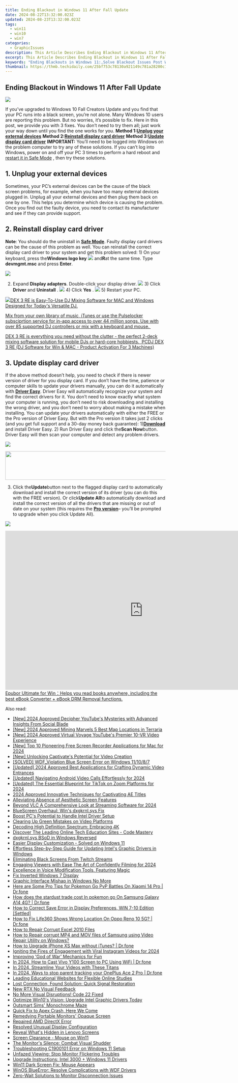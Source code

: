 ```yaml
---
title: Ending Blackout in Windows 11 After Fall Update
date: 2024-08-22T13:32:00.023Z
updated: 2024-08-23T13:32:00.023Z
tags:
  - win11
  - win10
  - win7
categories:
  - GraphicIssues
description: This Article Describes Ending Blackout in Windows 11 After Fall Update
excerpt: This Article Describes Ending Blackout in Windows 11 After Fall Update
keywords: "Ending Blackouts in Windows 11:,Solve Blackout Issues Post Windows Fall Update:,Fix Windows 11 Fall Update Blackout Problems:,Troubleshoot Blackout After Windows 11 Update Installation:,Recover From Fall Update Issues in Windows 11:,Resolving Blackout After Windows 11 Fall Upgrade:,Overcome Blackouts in Updated Windows 11 OS:"
thumbnail: https://thmb.techidaily.com/25bf753c78130a921149c781a28200c1963f284bc6d075e275272bdd4200ee96.jpg
---
```


## Ending Blackout in Windows 11 After Fall Update

![](https://images.drivereasy.com/wp-content/uploads/2016/10/windows-10-black-screen.png)

If you’ve upgraded to Windows 10 Fall Creators Update and you find that your PC runs into a black screen, you’re not alone. Many Windows 10 users are reporting this problem. But no worries, it’s possible to fix. Here in this post, we provide you with 3 fixes. You don’t need to try them all; just work your way down until you find the one works for you.   **Method 1:[Unplug your external devices](#m1)**   **Method 2:[Reinstall display card driver](#m2)**   **Method 3:[Update display card driver](#m3)** **IMPORTANT:**  You’ll need to be logged into Windows on the problem computer to try any of these solutions. If you can’t log into Windows, power on and off your PC 3 times to perform a hard reboot and [restart it in Safe Mode](https://tools.techidaily.com/drivereasy/download/) , then try these solutions.

## 1\. Unplug your external devices

 Sometimes, your PC’s external devices can be the cause of the black screen problems, for example, when you have too many external devices plugged in. Unplug all your external devices and then plug them back on one by one. This helps you determine which device is causing the problem. Once you find out the faulty device, you need to contact its manufacturer and see if they can provide support.

## 2\. Reinstall display card driver

**Note**: You should do the uninstall in [**Safe Mode**](https://tools.techidaily.com/drivereasy/download/). Faulty display card drivers can be the cause of this problem as well. You can reinstall the correct display card driver to your system and get this problem solved: 1) On your keyboard, press the**Windows logo key** ![](https://images.drivereasy.com/wp-content/uploads/2016/10/img_5811a625cdad7.png) and**R**at the same time. Type **devmgmt.msc** and press **Enter**.

![](https://images.drivereasy.com/wp-content/uploads/2017/09/img_59c24493dcfb1.png)

2) Expand **Display adapters**. Double-click your display driver. ![](https://images.drivereasy.com/wp-content/uploads/2016/10/display-adapters-expand.jpg)  3) Click **Driver** and **Uninstall** . ![](https://images.drivereasy.com/wp-content/uploads/2016/10/uninstall-display-adpater.jpg)  4) Click **Yes** . ![](https://images.drivereasy.com/wp-content/uploads/2016/10/confirm-device-uninstall.png) 5) Restart your PC.

<!-- affiliate ads begin -->
<a href="https://shop.pcdj.com/order/checkout.php?PRODS=4698827&QTY=1&AFFILIATE=108875&CART=1"> <img src="https://secure.avangate.com/images/merchant/47f4b6321e9fd8e8f7326a6adc1a7c1e/products/dex3REpage-newmainscreenshot.png" border="0">DEX 3 RE is Easy-To-Use DJ Mixing Software for MAC and Windows Designed for Today's Versatile DJ. 

 Mix from your own library of music, iTunes or use the Pulselocker subsciprtion service for in-app access to over 44 million songs. Use with over 85 supported DJ controllers or mix with a keyboard and mouse.  

 DEX 3 RE is everything you need without the clutter - the perfect 2-deck mixing software solution for mobile DJs or hard-core hobbiests.  
 PCDJ DEX 3 RE (DJ Software for Win & MAC - Product Activation For 3 Machines)</a>
<!-- affiliate ads end -->
## 3\. Update display card driver

If the above method doesn’t help, you need to check if there is newer version of driver for you display card. If you don’t have the time, patience or computer skills to update your drivers manually, you can do it automatically with [**Driver Easy**](https://tools.techidaily.com/drivereasy/download/). Driver Easy will automatically recognize your system and find the correct drivers for it. You don’t need to know exactly what system your computer is running, you don’t need to risk downloading and installing the wrong driver, and you don’t need to worry about making a mistake when installing. You can update your drivers automatically with either the FREE or the Pro version of Driver Easy. But with the Pro version it takes just 2 clicks (and you get full support and a 30-day money back guarantee): 1)[**Download**](https://tools.techidaily.com/drivereasy/download/) and install Driver Easy. 2) Run Driver Easy and click the**Scan Now**button. Driver Easy will then scan your computer and detect any problem drivers.

![](https://images.drivereasy.com/wp-content/uploads/2017/09/img_59c245c4a6b9e.png)

<!-- affiliate ads begin -->
<a href="https://mindmanager.sjv.io/c/5597632/1787667/20231" target="_top" id="1787667"><img src="//a.impactradius-go.com/display-ad/20231-1787667" border="0" alt="" width="728" height="90"/></a><img height="0" width="0" src="https://imp.pxf.io/i/5597632/1787667/20231" style="position:absolute;visibility:hidden;" border="0" />
<!-- affiliate ads end -->
3) Click the**Update**button next to the flagged display card to automatically download and install the correct version of its driver (you can do this with the FREE version). Or click**Update All**to automatically download and install the correct version of all the drivers that are missing or out of date on your system (this requires the [**Pro version**](https://tools.techidaily.com/drivereasy/download/)– you’ll be prompted to upgrade when you click Update All).

![](https://images.drivereasy.com/wp-content/uploads/2017/09/img_59c2460315f83.jpg)

<!-- affiliate ads begin -->
<a href="https://secure.2checkout.com/order/checkout.php?PRODS=4599951&QTY=1&AFFILIATE=108875&CART=1"><iframe width="864" height="500" src="https://www.youtube.com/embed/jVnfr5HudQw" title="The Latest and Easiest Solution to Remove Kindle DRM on Windows (without Degrading)" frameborder="0" allow="accelerometer; autoplay; clipboard-write; encrypted-media; gyroscope; picture-in-picture; web-share" referrerpolicy="strict-origin-when-cross-origin" allowfullscreen></iframe>
Epubor Ultimate for Win：Helps you read books anywhere, including the best eBook Converter + eBook DRM Removal functions.</a>
<!-- affiliate ads end -->
<ins class="adsbygoogle"
     style="display:block"
     data-ad-format="autorelaxed"
     data-ad-client="ca-pub-7571918770474297"
     data-ad-slot="1223367746"></ins>



<ins class="adsbygoogle"
     style="display:block"
     data-ad-client="ca-pub-7571918770474297"
     data-ad-slot="8358498916"
     data-ad-format="auto"
     data-full-width-responsive="true"></ins>





<span class="atpl-alsoreadstyle">Also read:</span>
<div><ul>
<li><a href="https://facebook-video-footage.techidaily.com/new-2024-approved-decipher-youtubes-mysteries-with-advanced-insights-from-social-blade/"><u>[New] 2024 Approved  Decipher YouTube's Mysteries with Advanced Insights From Social Blade</u></a></li>
<li><a href="https://screen-activity-recording.techidaily.com/new-2024-approved-mining-marvels-5-best-map-locations-in-terraria/"><u>[New] 2024 Approved  Mining Marvels  5 Best Map Locations in Terraria</u></a></li>
<li><a href="https://youtube-sure.techidaily.com/024-approved-virtual-voyage-youtubes-premier-10-vr-video-experience/"><u>[New] 2024 Approved  Virtual Voyage  YouTube's Premier 10-VR Video Experience</u></a></li>
<li><a href="https://video-capture.techidaily.com/new-top-10-pioneering-free-screen-recorder-applications-for-mac-for-2024/"><u>[New] Top 10 Pioneering Free Screen Recorder Applications for Mac for 2024</u></a></li>
<li><a href="https://on-screen-recording.techidaily.com/new-unlocking-captivates-potential-for-video-creation/"><u>[New] Unlocking Captivate's Potential for Video Creation</u></a></li>
<li><a href="https://graphic-issues.techidaily.com/solved-wdfviolation-blue-screen-error-on-windows-111087/"><u>[SOLVED] WDF_Violation Blue Screen Error on Windows 11/10/8/7</u></a></li>
<li><a href="https://youtube-blog.techidaily.com/ed-2024-approved-best-applications-for-crafting-dynamic-video-entrances/"><u>[Updated] 2024 Approved  Best Applications for Crafting Dynamic Video Entrances</u></a></li>
<li><a href="https://screen-activity-recording.techidaily.com/updated-navigating-android-video-calls-effortlessly-for-2024/"><u>[Updated] Navigating Android Video Calls Effortlessly for 2024</u></a></li>
<li><a href="https://vp-tips.techidaily.com/updated-the-essential-blueprint-for-tiktok-on-zoom-platforms-for-2024/"><u>[Updated] The Essential Blueprint for TikTok on Zoom Platforms for 2024</u></a></li>
<li><a href="https://some-knowledge.techidaily.com/2024-approved-innovative-techniques-for-captivating-ae-titles/"><u>2024 Approved  Innovative Techniques for Captivating AE Titles</u></a></li>
<li><a href="https://graphic-issues.techidaily.com/alleviating-absence-of-aesthetic-screen-features/"><u>Alleviating Absence of Aesthetic Screen Features</u></a></li>
<li><a href="https://extra-information.techidaily.com/beyond-vlc-a-comprehensive-look-at-streaming-software-for-2024/"><u>Beyond VLC  A Comprehensive Look at Streaming Software for 2024</u></a></li>
<li><a href="https://graphic-issues.techidaily.com/bluescreen-overhaul-wins-dxgkrnlsys-fix/"><u>BlueScreen Overhaul: Win's dxgkrnl.sys Fix</u></a></li>
<li><a href="https://graphic-issues.techidaily.com/boost-pcs-potential-to-handle-intel-driver-setup/"><u>Boost PC's Potential to Handle Intel Driver Setup</u></a></li>
<li><a href="https://graphic-issues.techidaily.com/clearing-up-green-mistakes-on-video-platforms/"><u>Clearing Up Green Mistakes on Video Platforms</u></a></li>
<li><a href="https://graphic-issues.techidaily.com/decoding-high-definition-spectrum-embracing-4k/"><u>Decoding High Definition Spectrum: Embracing 4K</u></a></li>
<li><a href="https://buynow-help.techidaily.com/discover-the-leading-online-tech-education-sites-code-mastery/"><u>Discover The Leading Online Tech Education Sites - Code Mastery</u></a></li>
<li><a href="https://graphic-issues.techidaily.com/dxgkrnlsys-bsod-in-windows-reversed/"><u>dxgkrnl.sys BSoD in Windows Reversed</u></a></li>
<li><a href="https://graphic-issues.techidaily.com/easier-display-customization-solved-on-windows-11/"><u>Easier Display Customization - Solved on Windows 11</u></a></li>
<li><a href="https://graphic-issues.techidaily.com/effortless-step-by-step-guide-for-updating-intels-graphic-drivers-in-windows/"><u>Effortless Step-by-Step Guide for Updating Intel's Graphic Drivers in WIndows</u></a></li>
<li><a href="https://graphic-issues.techidaily.com/eliminating-black-screens-from-twitch-streams/"><u>Eliminating Black Screens From Twitch Streams</u></a></li>
<li><a href="https://youtube-videos.techidaily.com/engaging-viewers-with-ease-the-art-of-confidently-filming-for-2024/"><u>Engaging Viewers with Ease  The Art of Confidently Filming for 2024</u></a></li>
<li><a href="https://extra-information.techidaily.com/excellence-in-voice-modification-tools-featuring-magic/"><u>Excellence in Voice Modification Tools, Featuring Magic</u></a></li>
<li><a href="https://graphic-issues.techidaily.com/fix-inverted-windows-7-display/"><u>Fix Inverted Windows 7 Display</u></a></li>
<li><a href="https://graphic-issues.techidaily.com/graphic-interface-mishap-in-windows-no-more/"><u>Graphic Interface Mishap in Windows No More</u></a></li>
<li><a href="https://android-pokemon-go.techidaily.com/here-are-some-pro-tips-for-pokemon-go-pvp-battles-on-xiaomi-14-pro-drfone-by-drfone-virtual-android/"><u>Here are Some Pro Tips for Pokemon Go PvP Battles On Xiaomi 14 Pro | Dr.fone</u></a></li>
<li><a href="https://change-location.techidaily.com/how-does-the-stardust-trade-cost-in-pokemon-go-on-samsung-galaxy-a14-4g-drfone-by-drfone-virtual-android/"><u>How does the stardust trade cost In pokemon go On Samsung Galaxy A14 4G? | Dr.fone</u></a></li>
<li><a href="https://graphic-issues.techidaily.com/how-to-correct-save-error-in-display-preferences-win-7-10-edition-settled/"><u>How to Correct Save Error in Display Preferences, WIN 7-10 Edition [Settled]</u></a></li>
<li><a href="https://fake-location.techidaily.com/how-to-fix-life360-shows-wrong-location-on-oppo-reno-10-5g-drfone-by-drfone-virtual-android/"><u>How to Fix Life360 Shows Wrong Location On Oppo Reno 10 5G? | Dr.fone</u></a></li>
<li><a href="https://blog-min.techidaily.com/how-to-repair-corrupt-excel-2010-files-by-stellar-guide/"><u>How to Repair Corrupt Excel 2010 Files</u></a></li>
<li><a href="https://blog-min.techidaily.com/how-to-repair-corrupt-mp4-and-mov-files-of-samsung-using-video-repair-utility-on-windows-by-stellar-video-repair-mobile-video-repair/"><u>How to Repair corrupt MP4 and MOV files of Samsung using Video Repair Utility on Windows?</u></a></li>
<li><a href="https://review-topics.techidaily.com/how-to-upgrade-iphone-xs-max-without-itunes-drfone-by-drfone-ios-system-repair-ios-system-repair/"><u>How to Upgrade iPhone XS Max without iTunes? | Dr.fone</u></a></li>
<li><a href="https://instagram-clips.techidaily.com/igniting-the-fires-of-engagement-with-viral-instagram-videos-for-2024/"><u>Igniting the Fires of Engagement with Viral Instagram Videos for 2024</u></a></li>
<li><a href="https://graphic-issues.techidaily.com/improving-god-of-war-mechanics-for-fun/"><u>Improving 'God of War' Mechanics for Fun</u></a></li>
<li><a href="https://screen-mirror.techidaily.com/in-2024-how-to-cast-vivo-y100-screen-to-pc-using-wifi-drfone-by-drfone-android/"><u>In 2024, How to Cast Vivo Y100 Screen to PC Using WiFi | Dr.fone</u></a></li>
<li><a href="https://some-skills.techidaily.com/in-2024-streamline-your-videos-with-these-titans/"><u>In 2024, Streamline Your Videos with These Titans</u></a></li>
<li><a href="https://android-location-track.techidaily.com/in-2024-ways-to-stop-parent-tracking-your-oneplus-ace-2-pro-drfone-by-drfone-virtual-android/"><u>In 2024, Ways to stop parent tracking your OnePlus Ace 2 Pro | Dr.fone</u></a></li>
<li><a href="https://screen-activity-recording.techidaily.com/leading-educational-websites-for-flexible-online-studies/"><u>Leading Educational Websites for Flexible Online Studies</u></a></li>
<li><a href="https://graphic-issues.techidaily.com/lost-connection-found-solution-quick-signal-restoration/"><u>Lost Connection, Found Solution: Quick Signal Restoration</u></a></li>
<li><a href="https://graphic-issues.techidaily.com/new-rtx-no-visual-feedback/"><u>New RTX No Visual Feedback</u></a></li>
<li><a href="https://graphic-issues.techidaily.com/no-more-visual-disruptions-code-22-fixed/"><u>No More Visual Disruptions! Code 22 Fixed</u></a></li>
<li><a href="https://graphic-issues.techidaily.com/optimize-win10s-vision-upgrade-intel-graphic-drivers-today/"><u>Optimize Win10's Vision: Upgrade Intel Graphic Drivers Today</u></a></li>
<li><a href="https://graphic-issues.techidaily.com/outsmart-sims-monochrome-maze/"><u>Outsmart Sims' Monochrome Maze</u></a></li>
<li><a href="https://graphic-issues.techidaily.com/quick-fix-to-apex-crash-here-we-come/"><u>Quick Fix to Apex Crash, Here We Come</u></a></li>
<li><a href="https://graphic-issues.techidaily.com/remedying-portable-monitors-opaque-screen/"><u>Remedying Portable Monitors' Opaque Screen</u></a></li>
<li><a href="https://graphic-issues.techidaily.com/repaired-amd-directx-error/"><u>Repaired AMD DirectX Error</u></a></li>
<li><a href="https://graphic-issues.techidaily.com/resolved-unusual-display-configuration/"><u>Resolved Unusual Display Configuration</u></a></li>
<li><a href="https://graphic-issues.techidaily.com/reveal-whats-hidden-in-lenovo-screens/"><u>Reveal What's Hidden in Lenovo Screens</u></a></li>
<li><a href="https://graphic-issues.techidaily.com/screen-clearance-mouse-on-win11/"><u>Screen Clearance - Mouse on Win11</u></a></li>
<li><a href="https://graphic-issues.techidaily.com/the-monitors-silence-combat-visual-shudder/"><u>The Monitor's Silence: Combat Visual Shudder</u></a></li>
<li><a href="https://graphic-issues.techidaily.com/troubleshooting-c1900101-error-on-windows-11-setup/"><u>Troubleshooting C1900101 Error on Windows 11 Setup</u></a></li>
<li><a href="https://graphic-issues.techidaily.com/unfazed-viewing-stop-monitor-flickering-troubles/"><u>Unfazed Viewing: Stop Monitor Flickering Troubles</u></a></li>
<li><a href="https://graphic-issues.techidaily.com/upgrade-instructions-intel-3000-plus-windows-11-drivers/"><u>Upgrade Instructions: Intel 3000 + Windows 11 Drivers</u></a></li>
<li><a href="https://graphic-issues.techidaily.com/win11-dark-screen-fix-mouse-appears/"><u>Win11 Dark Screen Fix: Mouse Appears</u></a></li>
<li><a href="https://graphic-issues.techidaily.com/winos-blueerror-resolve-complications-with-wdf-drivers/"><u>WinOS BlueError: Resolve Complications with WDF Drivers</u></a></li>
<li><a href="https://graphic-issues.techidaily.com/zero-wait-solutions-to-monitor-disconnection-issues/"><u>Zero-Wait Solutions to Monitor Disconnection Issues</u></a></li>
</ul></div>
